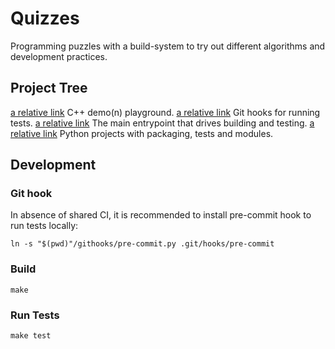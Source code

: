 # Quizzes
Programming puzzles with a build-system to try out different
algorithms and development practices.

## Project Tree

[a relative link](cpp/)
 C++ demo(n) playground.
[a relative link](githooks/)
 Git hooks for running tests.
[a relative link](Makefile)
 The main entrypoint that drives building and testing.
[a relative link](python/)
 Python projects with packaging, tests and modules.


## Development

### Git hook

In absence of shared CI, it is recommended to install pre-commit
hook to run tests locally:

`ln -s "$(pwd)"/githooks/pre-commit.py .git/hooks/pre-commit`

### Build

`make`

### Run Tests

`make test`
